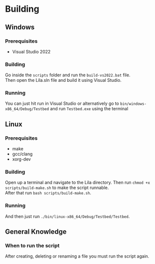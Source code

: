 # Building

## Windows

### Prerequisites

* Visual Studio 2022

### Building

Go inside the `scripts` folder and run the `build-vs2022.bat` file.<br>
Then open the Lila.sln file and build it using Visual Studio.<br>

### Running

You can just hit run in Visual Studio or alternatively go to `bin/windows-x86_64/Debug/Testbed` and run `Testbed.exe` using the terminal

## Linux

### Prerequisites

* make
* gcc/clang
* xorg-dev

### Building

Open up a terminal and navigate to the Lila directory.
Then run `chmod +x scripts/build-make.sh` to make the script runnable.<br>
After that run `bash scripts/build-make.sh`.<br>

### Running

And then just run `./bin/linux-x86_64/Debug/Testbed/Testbed`.

## General Knowledge

### When to run the script

After creating, deleting or renaming a file you must run the script again.
